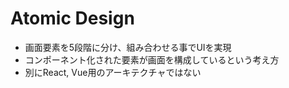 # Atomic Design

- 画面要素を5段階に分け、組み合わせる事でUIを実現
- コンポーネント化された要素が画面を構成しているという考え方
- 別にReact, Vue用のアーキテクチャではない